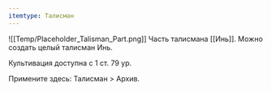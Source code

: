 ```yaml
---
itemtype: Талисман
---
```

![[Temp/Placeholder_Talisman_Part.png]]
Часть талисмана [[Инь]]. Можно создать целый талисман Инь.

Культивация доступна с 1 ст. 79 ур.

Примените здесь: Талисман > Архив.

